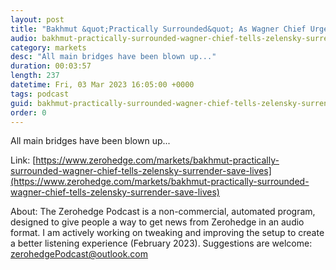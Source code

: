 ```yaml
---
layout: post
title: "Bakhmut &quot;Practically Surrounded&quot; As Wagner Chief Urges Zelensky Surrender His Forces 'To Save Lives'"
audio: bakhmut-practically-surrounded-wagner-chief-tells-zelensky-surrender-save-lives-0
category: markets
desc: "All main bridges have been blown up..."
duration: 00:03:57
length: 237
datetime: Fri, 03 Mar 2023 16:05:00 +0000
tags: podcast
guid: bakhmut-practically-surrounded-wagner-chief-tells-zelensky-surrender-save-lives-0
order: 0
---
```

All main bridges have been blown up...

Link: [https://www.zerohedge.com/markets/bakhmut-practically-surrounded-wagner-chief-tells-zelensky-surrender-save-lives](https://www.zerohedge.com/markets/bakhmut-practically-surrounded-wagner-chief-tells-zelensky-surrender-save-lives)

About: The Zerohedge Podcast is a non-commercial, automated program, designed to give people a way to get news from Zerohedge in an audio format.  I am actively working on tweaking and improving the setup to create a better listening experience (February 2023).  Suggestions are welcome: [zerohedgePodcast@outlook.com](mailto:zerohedgePodcast@outlook.com)